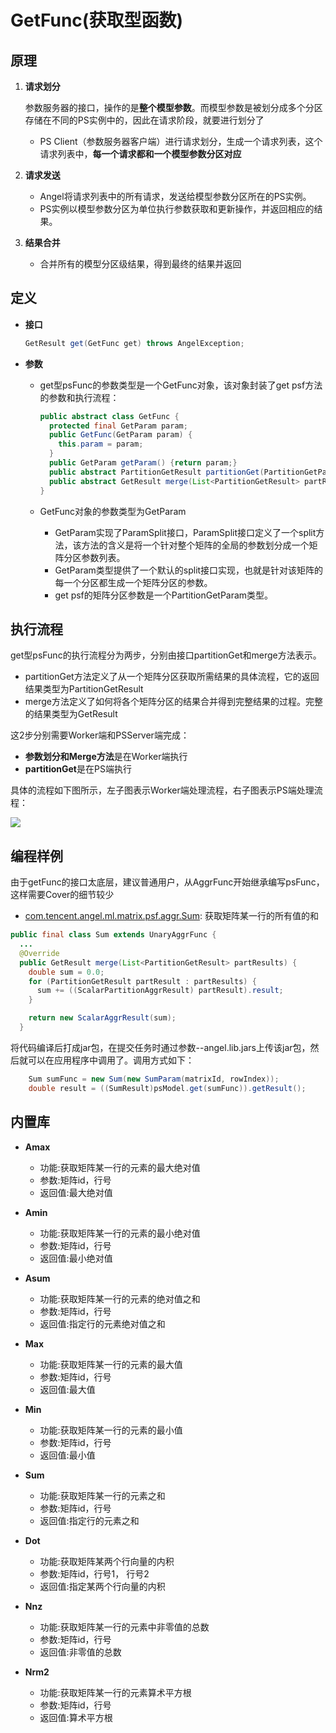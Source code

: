 # GetFunc(获取型函数)

## 原理

1. **请求划分**

	参数服务器的接口，操作的是**整个模型参数**。而模型参数是被划分成多个分区存储在不同的PS实例中的，因此在请求阶段，就要进行划分了

	* PS Client（参数服务器客户端）进行请求划分，生成一个请求列表，这个请求列表中，**每一个请求都和一个模型参数分区对应**

2. **请求发送**
	* Angel将请求列表中的所有请求，发送给模型参数分区所在的PS实例。
	* PS实例以模型参数分区为单位执行参数获取和更新操作，并返回相应的结果。

3. **结果合并**
	*  合并所有的模型分区级结果，得到最终的结果并返回

## **定义**

* **接口**

	```Java
	GetResult get(GetFunc get) throws AngelException;
	```

* **参数**
	* get型psFunc的参数类型是一个GetFunc对象，该对象封装了get psf方法的参数和执行流程：

		```Java
		public abstract class GetFunc {
		  protected final GetParam param;
		  public GetFunc(GetParam param) {
		    this.param = param;
		  }
		  public GetParam getParam() {return param;}
		  public abstract PartitionGetResult partitionGet(PartitionGetParam partParam);
		  public abstract GetResult merge(List<PartitionGetResult> partResults);
		}
		```

	* GetFunc对象的参数类型为GetParam
		* GetParam实现了ParamSplit接口，ParamSplit接口定义了一个split方法，该方法的含义是将一个针对整个矩阵的全局的参数划分成一个矩阵分区参数列表。
		* GetParam类型提供了一个默认的split接口实现，也就是针对该矩阵的每一个分区都生成一个矩阵分区的参数。
		* get psf的矩阵分区参数是一个PartitionGetParam类型。


## 执行流程

get型psFunc的执行流程分为两步，分别由接口partitionGet和merge方法表示。

*  partitionGet方法定义了从一个矩阵分区获取所需结果的具体流程，它的返回结果类型为PartitionGetResult
* merge方法定义了如何将各个矩阵分区的结果合并得到完整结果的过程。完整的结果类型为GetResult

这2步分别需要Worker端和PSServer端完成：

* **参数划分和Merge方法**是在Worker端执行
* **partitionGet**是在PS端执行

具体的流程如下图所示，左子图表示Worker端处理流程，右子图表示PS端处理流程：

![](../img/psf_get.png)


## 编程样例

由于getFunc的接口太底层，建议普通用户，从AggrFunc开始继承编写psFunc，这样需要Cover的细节较少

* [com.tencent.angel.ml.matrix.psf.aggr.Sum](https://github.com/Tencent/angel/blob/master/angel-ps/psf/src/main/java/com/tencent/angel/ml/matrix/psf/aggr/Sum.java): 获取矩阵某一行的所有值的和



```Java
public final class Sum extends UnaryAggrFunc {
  ...
  @Override
  public GetResult merge(List<PartitionGetResult> partResults) {
    double sum = 0.0;
    for (PartitionGetResult partResult : partResults) {
      sum += ((ScalarPartitionAggrResult) partResult).result;
    }

    return new ScalarAggrResult(sum);
  }
```

将代码编译后打成jar包，在提交任务时通过参数--angel.lib.jars上传该jar包，然后就可以在应用程序中调用了。调用方式如下：

```Java
	Sum sumFunc = new Sum(new SumParam(matrixId, rowIndex));
	double result = ((SumResult)psModel.get(sumFunc)).getResult();
```


## 内置库

* **Amax**
	* 功能:获取矩阵某一行的元素的最大绝对值
	* 参数:矩阵id，行号
	* 返回值:最大绝对值

* **Amin**

	* 功能:获取矩阵某一行的元素的最小绝对值
	* 参数:矩阵id，行号
	* 返回值:最小绝对值

* **Asum**
	* 功能:获取矩阵某一行的元素的绝对值之和
	* 参数:矩阵id，行号
	* 返回值:指定行的元素绝对值之和

* **Max**
	* 功能:获取矩阵某一行的元素的最大值
	* 参数:矩阵id，行号
	* 返回值:最大值

* **Min**
	* 功能:获取矩阵某一行的元素的最小值
	* 参数:矩阵id，行号
	* 返回值:最小值

* **Sum**
	* 功能:获取矩阵某一行的元素之和
	* 参数:矩阵id，行号
	* 返回值:指定行的元素之和

* **Dot**
	* 功能:获取矩阵某两个行向量的内积
	* 参数:矩阵id，行号1， 行号2
	* 返回值:指定某两个行向量的内积

* **Nnz**
	* 功能:获取矩阵某一行的元素中非零值的总数
	* 参数:矩阵id，行号
	* 返回值:非零值的总数

* **Nrm2**
	* 功能:获取矩阵某一行的元素算术平方根
	* 参数:矩阵id，行号
	* 返回值:算术平方根

